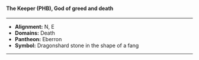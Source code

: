 #### The Keeper (PHB), God of greed and death
___

- **Alignment:** N, E
- **Domains:** Death
- **Pantheon:** Eberron
- **Symbol:** Dragonshard stone in the shape of a fang
___
